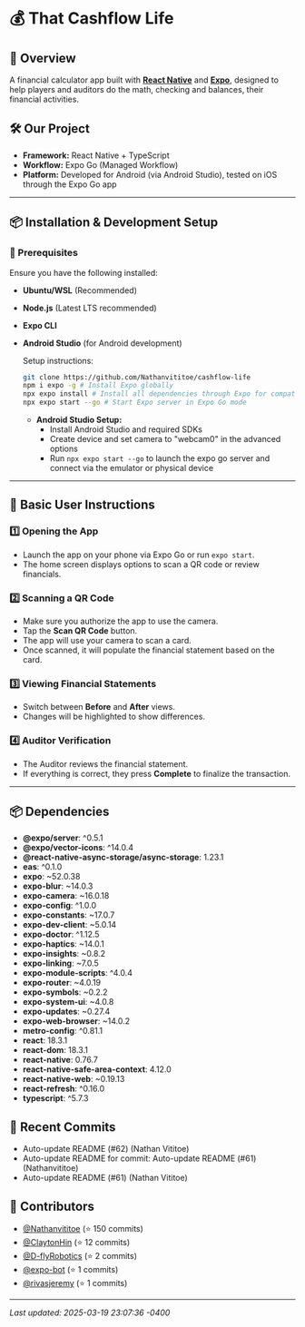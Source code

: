 # 💰 That Cashflow Life

## 🚀 Overview
A financial calculator app built with [**React Native**](https://reactnative.dev/) and [**Expo**](https://expo.dev/), designed to help players and auditors do the math, checking and balances, their financial activities.

## 🛠 Our Project
- **Framework:** React Native + TypeScript  
- **Workflow:** Expo Go (Managed Workflow)  
- **Platform:** Developed for Android (via Android Studio), tested on iOS through the Expo Go app  

---

## 📦 Installation & Development Setup

### 🔧 Prerequisites
Ensure you have the following installed:
- **Ubuntu/WSL** (Recommended)
- **Node.js** (Latest LTS recommended)
- **Expo CLI**
- **Android Studio** (for Android development)

  Setup instructions:
  ```sh
  git clone https://github.com/Nathanvititoe/cashflow-life
  npm i expo -g # Install Expo globally
  npx expo install # Install all dependencies through Expo for compatibility
  npx expo start --go # Start Expo server in Expo Go mode
  ```

  - **Android Studio Setup:**
    - Install Android Studio and required SDKs
    - Create device and set camera to "webcam0" in the advanced options
    - Run `npx expo start --go` to launch the expo go server and connect via the emulator or physical device

---

## 📖 Basic User Instructions
### 1️⃣ Opening the App
* Launch the app on your phone via Expo Go or run `expo start`.
* The home screen displays options to scan a QR code or review financials.

### 2️⃣ Scanning a QR Code
* Make sure you authorize the app to use the camera.
* Tap the **Scan QR Code** button.
* The app will use your camera to scan a card.
* Once scanned, it will populate the financial statement based on the card.

### 3️⃣ Viewing Financial Statements
* Switch between **Before** and **After** views.
* Changes will be highlighted to show differences.

### 4️⃣ Auditor Verification
* The Auditor reviews the financial statement.
* If everything is correct, they press **Complete** to finalize the transaction.
---

## 📦 Dependencies
- **@expo/server**: ^0.5.1
- **@expo/vector-icons**: ^14.0.4
- **@react-native-async-storage/async-storage**: 1.23.1
- **eas**: ^0.1.0
- **expo**: ~52.0.38
- **expo-blur**: ~14.0.3
- **expo-camera**: ~16.0.18
- **expo-config**: ^1.0.0
- **expo-constants**: ~17.0.7
- **expo-dev-client**: ~5.0.14
- **expo-doctor**: ^1.12.5
- **expo-haptics**: ~14.0.1
- **expo-insights**: ~0.8.2
- **expo-linking**: ~7.0.5
- **expo-module-scripts**: ^4.0.4
- **expo-router**: ~4.0.19
- **expo-symbols**: ~0.2.2
- **expo-system-ui**: ~4.0.8
- **expo-updates**: ~0.27.4
- **expo-web-browser**: ~14.0.2
- **metro-config**: ^0.81.1
- **react**: 18.3.1
- **react-dom**: 18.3.1
- **react-native**: 0.76.7
- **react-native-safe-area-context**: 4.12.0
- **react-native-web**: ~0.19.13
- **react-refresh**: ^0.16.0
- **typescript**: ^5.7.3

## 🔄 Recent Commits
- Auto-update README (#62) (Nathan Vititoe)
- Auto-update README for commit: Auto-update README (#61) (Nathanvititoe)
- Auto-update README (#61) (Nathan Vititoe)

## 👥 Contributors
- [@Nathanvititoe](https://github.com/Nathanvititoe) (⭐ 150 commits)
- [@ClaytonHin](https://github.com/ClaytonHin) (⭐ 12 commits)
- [@D-flyRobotics](https://github.com/D-flyRobotics) (⭐ 2 commits)
- [@expo-bot](https://github.com/expo-bot) (⭐ 1 commits)
- [@rivasjeremy](https://github.com/rivasjeremy) (⭐ 1 commits)


---

_Last updated: 2025-03-19 23:07:36 -0400_
